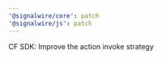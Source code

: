 ```yaml
---
'@signalwire/core': patch
'@signalwire/js': patch
---
```


CF SDK: Improve the action invoke strategy
